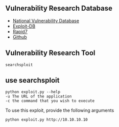  ## Vulnerability Research Database
 
  - [National Vulnerability Database](https://nvd.nist.gov/)
  - [Exploit-DB](https://www.exploit-db.com/)
  - [Rapid7](https://www.rapid7.com/db/)
  - [Github](https://github.com/)
  
 ## Vulnerability Research Tool
 
    searchsploit
    
 ## use searchsploit
  
    python exploit.py --help
    -u The URL of the application
    -c the command that you wish to execute
    
  To use this exploit, provide the following arguments
  
    python exploit.py http://10.10.10.10
     
